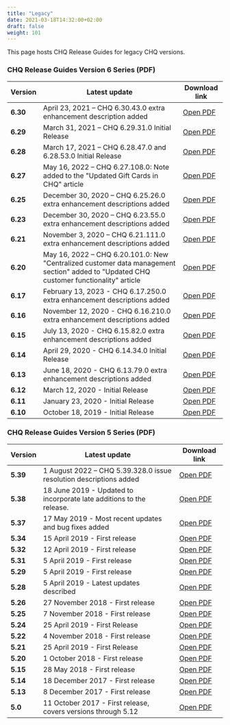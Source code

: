 ```yaml
---
title: "Legacy"
date: 2021-03-18T14:32:00+02:00
draft: false
weight: 101
---
```


This page hosts CHQ Release Guides for legacy CHQ versions.

### CHQ Release Guides Version 6 Series (PDF)

| Version  | Latest update  | Download link |
| -------- | -------------- | ------------- |
| **6.30** | April 23, 2021 – CHQ 6.30.43.0 extra enhancement description added | [Open PDF](https://twc-pedia-data.teamworkinsight.com/pdf/relguides/CHQ%20Release%20Guide%20V6.30_04-23-2021.pdf) |
| **6.29** | March 31, 2021 – CHQ 6.29.31.0 Initial Release | [Open PDF](https://twc-pedia-data.teamworkinsight.com/pdf/relguides/Teamwork%20CHQ%206.29%20Release%20Guide.pdf) |
| **6.28** | March 17, 2021 – CHQ 6.28.47.0 and 6.28.53.0 Initial Release | [Open PDF](https://twc-pedia-data.teamworkinsight.com/pdf/relguides/6.28%20CHQ%20Release%20Guide_03-17-21.pdf) |
| **6.27** | May 16, 2022 – CHQ 6.27.108.0: Note added to the "Updated Gift Cards in CHQ" article | [Open PDF](https://twc-pedia-data.teamworkinsight.com/pdf/relguides/V6.27%20CHQ%20Release%20Guide_05-16-2022.pdf) |
| **6.25** | December 30, 2020 – CHQ 6.25.26.0 extra enhancement descriptions added | [Open PDF](https://twc-pedia-data.teamworkinsight.com/pdf/relguides/6.25.26.0%20CHQ%20Release%20Guide.pdf) |
| **6.23** | December 30, 2020 – CHQ 6.23.55.0 extra enhancement descriptions added | [Open PDF](https://twc-pedia-data.teamworkinsight.com/pdf/relguides/CHQ%20Release%20Guide%20V6.23.55.0.pdf) |
| **6.21** | November 3, 2020 – CHQ 6.21.111.0 extra enhancement descriptions added | [Open PDF](https://twc-pedia-data.teamworkinsight.com/pdf/relguides/CHQ%20Release%20Guide%20Version%206.21.111.0_2020-11-03.pdf) |
| **6.20** | May 16, 2022 – CHQ 6.20.101.0: New "Centralized customer data management section" added to "Updated CHQ customer functionality" article | [Open PDF](https://twc-pedia-data.teamworkinsight.com/pdf/relguides/Teamwork%20CHQ%206.20%20Release%20Guide_05-16-2022.pdf) |
| **6.17** | February 13, 2023 - CHQ 6.17.250.0 extra enhancement descriptions added | [Open PDF](https://twc-pedia-data.teamworkinsight.com/pdf/relguides/CHQ%20Release%20Guide%20V6.17_13-02-2023.pdf) |
| **6.16** | November 12, 2020 - CHQ 6.16.210.0 extra enhancement descriptions added | [Open PDF](https://twc-pedia-data.teamworkinsight.com/pdf/relguides/CHQ%20Release%20Guide%20version%206.16.210.0_2020-11-12.pdf) |
| **6.15** | July 13, 2020 - CHQ 6.15.82.0 extra enhancement descriptions added | [Open PDF](https://twc-pedia-data.teamworkinsight.com/pdf/relguides/Teamwork%20CHQ%206.15%20Release%20Guide_07-13-20.pdf) |
| **6.14** | April 29, 2020 - CHQ 6.14.34.0 Initial Release | [Open PDF](https://twc-pedia-data.teamworkinsight.com/pdf/relguides/Teamwork%206.14%20CHQ%20Release%20Guide_R1.pdf) |
| **6.13** | June 18, 2020 - CHQ 6.13.79.0 extra enhancement descriptions added | [Open PDF](https://twc-pedia-data.teamworkinsight.com/pdf/relguides/Teamwork%206.13%20CHQ%20Release%20Guide_18-06.pdf) |
| **6.12** | March 12, 2020 - Initial Release | [Open PDF](https://twc-pedia-data.teamworkinsight.com/pdf/relguides/Teamwork%20CHQ%206.12.62%20Release%20Guide.pdf) |
| **6.11** | January 23, 2020 - Initial Release | [Open PDF](https://twc-pedia-data.teamworkinsight.com/pdf/relguides/Teamwork%20CHQ%206.11%20Release%20Guide.pdf) |
| **6.10** | October 18, 2019 - Initial Release | [Open PDF](https://twc-pedia-data.teamworkinsight.com/pdf/relguides/Teamwork%20CHQ%206.10%20Release%20Guide.pdf) |

### CHQ Release Guides Version 5 Series (PDF)

| Version  | Latest update  | Download link |
| -------- | -------------- | ------------- |
| **5.39** | 1 August 2022 – CHQ 5.39.328.0 issue resolution descriptions added | [Open PDF](https://twc-pedia-data.teamworkinsight.com/pdf/relguides/Teamwork%20CHQ%205.39%20Release%20Guide_01-08-2022.pdf) |
| **5.38** | 18 June 2019 - Updated to incorporate late additions to the release. | [Open PDF](https://twc-pedia-data.teamworkinsight.com/pdf/relguides/Teamwork%20CHQ%205.38%20Release%20Guide.pdf) |
| **5.37** | 17 May 2019 - Most recent updates and bug fixes added | [Open PDF](https://twc-pedia-data.teamworkinsight.com/pdf/relguides/Teamwork%20CHQ%205.38%20Release%20Guide.pdf) |
| **5.34** | 15 April 2019 - First release | [Open PDF](https://twc-pedia-data.teamworkinsight.com/pdf/relguides/Teamwork%20CHQ%205.34%20Release%20Guide_R1.pdf) |
| **5.32** | 12 April 2019 - First release | [Open PDF](https://twc-pedia-data.teamworkinsight.com/pdf/relguides/Teamwork%20CHQ%205.34%20Release%20Guide_R1.pdf) |
| **5.31** | 5 April 2019 - First release | [Open PDF](https://twc-pedia-data.teamworkinsight.com/pdf/relguides/Teamwork%20CHQ%205.31%20Release%20Guide_R2.pdf) |
| **5.29** | 5 April 2019 - First release | [Open PDF](https://twc-pedia-data.teamworkinsight.com/pdf/relguides/Teamwork%20CHQ%205.31%20Release%20Guide_R2.pdf) |
| **5.28** | 5 April 2019 - Latest updates described | [Open PDF](https://twc-pedia-data.teamworkinsight.com/pdf/relguides/Teamwork%20CHQ%205.28%20Release%20Guide_R1.pdf) |
| **5.26** | 27 November 2018 - First release | [Open PDF](https://twc-pedia-data.teamworkinsight.com/pdf/relguides/Teamwork%20CHQ%205.28%20Release%20Guide_R1.pdf) |
| **5.25** | 7 November 2018 - First release | [Open PDF](https://twc-pedia-data.teamworkinsight.com/pdf/relguides/Teamwork%20CHQ%205.25%20Release%20Guide_R2.pdf) |
| **5.24** | 25 April 2019 - First Release | [Open PDF](https://twc-pedia-data.teamworkinsight.com/pdf/relguides/Teamwork%20CHQ%205.25%20Release%20Guide_R2.pdf) |
| **5.22** | 4 November 2018 - First release | [Open PDF](https://twc-pedia-data.teamworkinsight.com/pdf/relguides/Teamwork%20CHQ%205.22%20Release%20Guide_R2.pdf) |
| **5.21** | 25 April 2019 - First Release | [Open PDF](https://twc-pedia-data.teamworkinsight.com/pdf/relguides/Teamwork%20CHQ%205.22%20Release%20Guide_R2.pdf) |
| **5.20** | 1 October 2018 - First release | [Open PDF](https://twc-pedia-data.teamworkinsight.com/pdf/relguides/Teamwork%20CHQ%205.20%20Release%20Guide_R1.pdf) |
| **5.15** | 28 May 2018 - First release | [Open PDF](https://twc-pedia-data.teamworkinsight.com/pdf/relguides/Teamwork%20CHQ%205.20%20Release%20Guide_R1.pdf) |
| **5.14** | 18 December 2017 - First release | [Open PDF](https://twc-pedia-data.teamworkinsight.com/pdf/relguides/Teamwork%20CHQ%205.14%20Release%20Guide.pdf) |
| **5.13** | 8 December 2017 - First release | [Open PDF](https://twc-pedia-data.teamworkinsight.com/pdf/relguides/Teamwork%20CHQ%205.14%20Release%20Guide.pdf) |
| **5.0**  | 11 October 2017 - First release, covers versions through 5.12 | [Open PDF](https://twc-pedia-data.teamworkinsight.com/pdf/relguides/Teamwork%20CHQ%205.0%20Release%20Guide_R2.pdf) |
